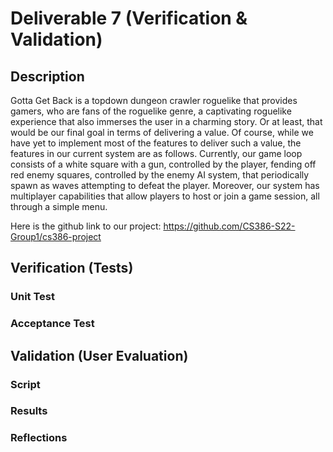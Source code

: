 # Deliverable 7 (Verification & Validation)

## Description
Gotta Get Back is a topdown dungeon crawler roguelike that provides gamers, who are fans of the roguelike genre, a captivating roguelike experience that also immerses the user in a charming story.
Or at least, that would be our final goal in terms of delivering a value. Of course, while we have yet to implement most of the features to deliver such a value, the features in our current system are as follows.
Currently, our game loop consists of a white square with a gun, controlled by the player, fending off red enemy squares, controlled by the enemy AI system, that periodically spawn as waves attempting to defeat the player.
Moreover, our system has multiplayer capabilities that allow players to host or join a game session, all through a simple menu.

Here is the github link to our project: https://github.com/CS386-S22-Group1/cs386-project

## Verification (Tests)
### Unit Test
### Acceptance Test

## Validation (User Evaluation)
### Script
### Results
### Reflections